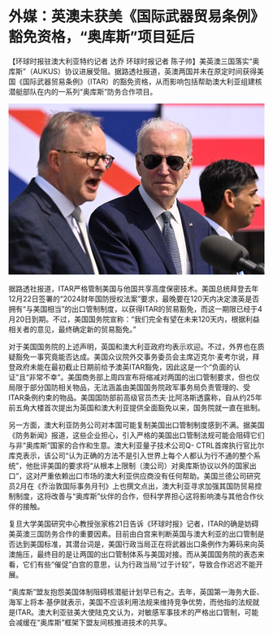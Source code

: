 # 外媒：英澳未获美《国际武器贸易条例》豁免资格，“奥库斯”项目延后

【环球时报驻澳大利亚特约记者 达乔 环球时报记者
陈子帅】美英澳三国落实“奥库斯”（AUKUS）协议进展受阻。据路透社报道，英澳两国并未在原定时间获得美国《国际武器贸易条例》（ITAR）的豁免资格，从而影响包括帮助澳大利亚组建核潜艇部队在内的一系列“奥库斯”防务合作项目。

![fde2c40af5760431f04a5f10ccacbac7.jpg](https://raw.githubusercontent.com/qqhsx/qqnews_image/main/2024/04/22/外媒：英澳未获美《国际武器贸易条例》豁免资格，“奥库斯”项目延后/fde2c40af5760431f04a5f10ccacbac7.jpg)

据路透社报道，ITAR严格管制美国与他国共享高度保密技术。美国总统拜登去年12月22日签署的“2024财年国防授权法案”要求，最晚要在120天内决定澳英是否拥有“与美国相当”的出口管制制度，以获得ITAR的贸易豁免，而这一期限已经于4月20日到期。不过，美国国务院宣称：“我们完全有望在未来120天内，根据利益相关者的意见，最终确定新的贸易豁免。”

对于美国国务院的上述声明，英国和澳大利亚政府均表示欢迎。不过，外界也在质疑豁免一事究竟能否达成。美国众议院外交事务委员会主席迈克尔·麦考尔说，拜登政府未能在最初截止日期前给予澳英ITAR豁免，因此这是一个“负面的认证”且“非常不幸”。美国商务部上周四宣布将缩减对两国的出口管制要求，但也仅局限于部分国防相关物品，无法涵盖由美国国务院政军事务局负责管理的、受ITAR条例约束的物品。美国国防部前高级官员杰夫·比阿洛斯透露称，自从约25年前五角大楼首次提出为英国和澳大利亚提供全面豁免以来，国务院就一直在抵制。

另一方面，澳大利亚防务公司对本国可能复制美国出口管制制度感到不满。据美国《防务新闻》报道，这些企业担心，引入严格的美国出口管制法规可能会阻碍它们与非“奥库斯”国家的合作和生意。澳大利亚量子技术公司Q-
CTRL首席执行官比尔库克表示，该公司“认为正确的方法不是引入世界上每个人都认为行不通的整个系统”，他批评美国的要求将“从根本上限制（澳公司）对奥库斯协议以外的国家出口”，这对严重依赖出口市场的澳大利亚供应商没有任何帮助。美国兰德公司研究员2月在《乔治敦国际事务月刊》上也撰文点出，澳大利亚寻求加强其国防贸易控制制度，这将改善与“奥库斯”伙伴的合作，但科学界担心这将影响澳与其他合作伙伴的接触。

复旦大学美国研究中心教授张家栋21日告诉《环球时报》记者，ITAR的确是妨碍美英澳三国防务合作的重要因素。目前由白宫来判断英国与澳大利亚的出口管制是否达到美国标准，其潜台词是，美国行政当局正在将武器出口条例作为筹码来向英澳施压，最终目的是让两国的出口管制体系与美国对接。而从美国国务院的表态来看，它们有些“催促”白宫的意思，认为行政当局“过于计较”，导致合作迟迟不能开展。

“奥库斯”盟友抱怨美国体制阻碍核潜艇计划早已有之。去年，英国第一海务大臣、海军上将本·基伊就表示，美国不应该利用法规来维持竞争优势，而他指的法规就是ITAR。澳大利亚驻美大使陆克文认为，对敏感军事技术的严格出口管制，可能会减缓在“奥库斯”框架下盟友间核推进技术的共享。

